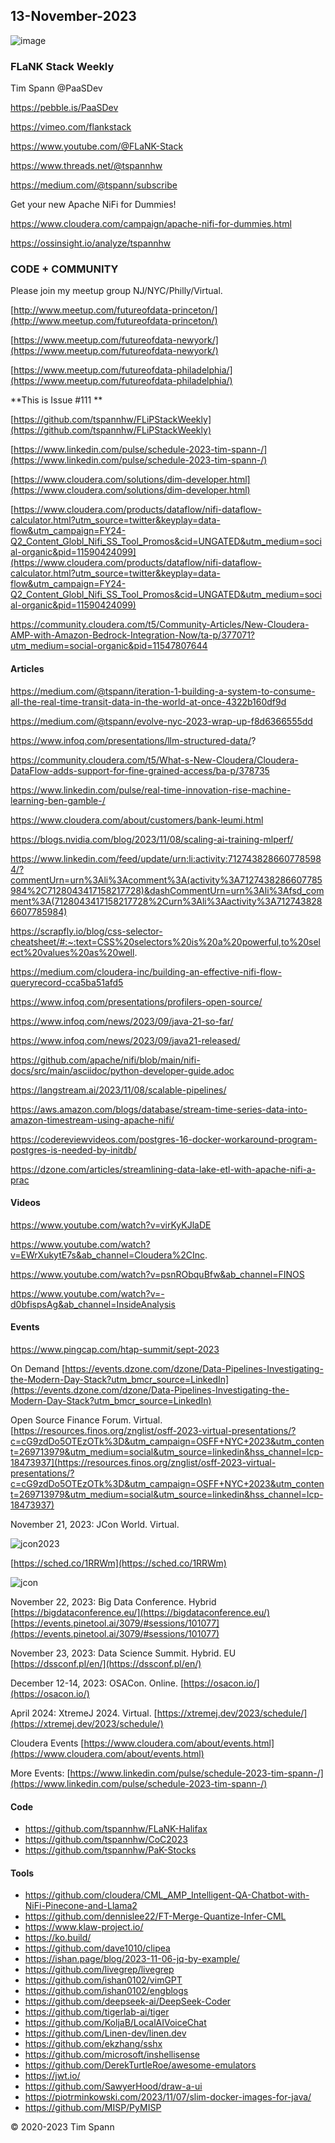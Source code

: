 ## 13-November-2023

![image](https://github.com/tspannhw/FLiPStackWeekly/assets/18673814/653bed11-b3af-4adb-917f-000668a15ed7)


### FLaNK Stack Weekly


Tim Spann @PaaSDev

https://pebble.is/PaaSDev

https://vimeo.com/flankstack

https://www.youtube.com/@FLaNK-Stack

https://www.threads.net/@tspannhw

https://medium.com/@tspann/subscribe

Get your new Apache NiFi for Dummies!

https://www.cloudera.com/campaign/apache-nifi-for-dummies.html

https://ossinsight.io/analyze/tspannhw



### CODE + COMMUNITY

Please join my meetup group NJ/NYC/Philly/Virtual. 

[http://www.meetup.com/futureofdata-princeton/](http://www.meetup.com/futureofdata-princeton/)

[https://www.meetup.com/futureofdata-newyork/](https://www.meetup.com/futureofdata-newyork/)

[https://www.meetup.com/futureofdata-philadelphia/](https://www.meetup.com/futureofdata-philadelphia/)


**This is Issue #111 **

[https://github.com/tspannhw/FLiPStackWeekly](https://github.com/tspannhw/FLiPStackWeekly)

[https://www.linkedin.com/pulse/schedule-2023-tim-spann-/](https://www.linkedin.com/pulse/schedule-2023-tim-spann-/)

[https://www.cloudera.com/solutions/dim-developer.html](https://www.cloudera.com/solutions/dim-developer.html)

[https://www.cloudera.com/products/dataflow/nifi-dataflow-calculator.html?utm_source=twitter&keyplay=data-flow&utm_campaign=FY24-Q2_Content_Globl_Nifi_SS_Tool_Promos&cid=UNGATED&utm_medium=social-organic&pid=11590424099](https://www.cloudera.com/products/dataflow/nifi-dataflow-calculator.html?utm_source=twitter&keyplay=data-flow&utm_campaign=FY24-Q2_Content_Globl_Nifi_SS_Tool_Promos&cid=UNGATED&utm_medium=social-organic&pid=11590424099)

[https://community.cloudera.com/t5/Community-Articles/New-Cloudera-AMP-with-Amazon-Bedrock-Integration-Now/ta-p/377071?utm_medium=social-organic&pid=11547807644
](https://community.cloudera.com/t5/Community-Articles/New-Cloudera-AMP-with-Amazon-Bedrock-Integration-Now/ta-p/377071?utm_medium=social-organic&pid=11547807644)


#### Articles

https://medium.com/@tspann/iteration-1-building-a-system-to-consume-all-the-real-time-transit-data-in-the-world-at-once-4322b160df9d

https://medium.com/@tspann/evolve-nyc-2023-wrap-up-f8d6366555dd

https://www.infoq.com/presentations/llm-structured-data/?

https://community.cloudera.com/t5/What-s-New-Cloudera/Cloudera-DataFlow-adds-support-for-fine-grained-access/ba-p/378735

https://www.linkedin.com/pulse/real-time-innovation-rise-machine-learning-ben-gamble-/

https://www.cloudera.com/about/customers/bank-leumi.html

https://blogs.nvidia.com/blog/2023/11/08/scaling-ai-training-mlperf/


https://www.linkedin.com/feed/update/urn:li:activity:7127438286607785984/?commentUrn=urn%3Ali%3Acomment%3A(activity%3A7127438286607785984%2C7128043417158217728)&dashCommentUrn=urn%3Ali%3Afsd_comment%3A(7128043417158217728%2Curn%3Ali%3Aactivity%3A7127438286607785984)

https://scrapfly.io/blog/css-selector-cheatsheet/#:~:text=CSS%20selectors%20is%20a%20powerful,to%20select%20values%20as%20well.

https://medium.com/cloudera-inc/building-an-effective-nifi-flow-queryrecord-cca5ba51afd5

https://www.infoq.com/presentations/profilers-open-source/

https://www.infoq.com/news/2023/09/java-21-so-far/

https://www.infoq.com/news/2023/09/java21-released/

https://github.com/apache/nifi/blob/main/nifi-docs/src/main/asciidoc/python-developer-guide.adoc

https://langstream.ai/2023/11/08/scalable-pipelines/

https://aws.amazon.com/blogs/database/stream-time-series-data-into-amazon-timestream-using-apache-nifi/

https://codereviewvideos.com/postgres-16-docker-workaround-program-postgres-is-needed-by-initdb/

 https://dzone.com/articles/streamlining-data-lake-etl-with-apache-nifi-a-prac

 

#### Videos


https://www.youtube.com/watch?v=virKyKJlaDE

https://www.youtube.com/watch?v=EWrXukytE7s&ab_channel=Cloudera%2CInc.

https://www.youtube.com/watch?v=psnRObquBfw&ab_channel=FINOS

https://www.youtube.com/watch?v=-d0bfispsAg&ab_channel=InsideAnalysis



#### Events


https://www.pingcap.com/htap-summit/sept-2023


On Demand
[https://events.dzone.com/dzone/Data-Pipelines-Investigating-the-Modern-Day-Stack?utm_bmcr_source=LinkedIn](https://events.dzone.com/dzone/Data-Pipelines-Investigating-the-Modern-Day-Stack?utm_bmcr_source=LinkedIn)

Open Source Finance Forum.  Virtual.
[https://resources.finos.org/znglist/osff-2023-virtual-presentations/?c=cG9zdDo5OTEzOTk%3D&utm_campaign=OSFF+NYC+2023&utm_content=269713979&utm_medium=social&utm_source=linkedin&hss_channel=lcp-18473937](https://resources.finos.org/znglist/osff-2023-virtual-presentations/?c=cG9zdDo5OTEzOTk%3D&utm_campaign=OSFF+NYC+2023&utm_content=269713979&utm_medium=social&utm_source=linkedin&hss_channel=lcp-18473937)

November 21, 2023: JCon World. Virtual.

![jcon2023](https://github.com/tspannhw/FLiPStackWeekly/blob/main/images/Timothy%20Spann%20-%20Continuous%20SQL%20with%20Kafka%20and%20Flink.png?raw=true)

[https://sched.co/1RRWm](https://sched.co/1RRWm)

![jcon](https://github.com/tspannhw/FLiPStackWeekly/blob/main/images/JCON_WORLD_2023_Logo.png?raw=true)


November 22, 2023: Big Data Conference.   Hybrid  
[https://bigdataconference.eu/](https://bigdataconference.eu/)
[https://events.pinetool.ai/3079/#sessions/101077](https://events.pinetool.ai/3079/#sessions/101077)

November 23, 2023:  Data Science Summit.  Hybrid. EU
[https://dssconf.pl/en/](https://dssconf.pl/en/)

December 12-14, 2023:  OSACon.   Online.
[https://osacon.io/](https://osacon.io/)

April 2024: XtremeJ 2024. Virtual.
[https://xtremej.dev/2023/schedule/](https://xtremej.dev/2023/schedule/)


Cloudera Events
[https://www.cloudera.com/about/events.html](https://www.cloudera.com/about/events.html)

More Events:
[https://www.linkedin.com/pulse/schedule-2023-tim-spann-/](https://www.linkedin.com/pulse/schedule-2023-tim-spann-/)


#### Code

* https://github.com/tspannhw/FLaNK-Halifax
* https://github.com/tspannhw/CoC2023
* https://github.com/tspannhw/PaK-Stocks

  

#### Tools

* https://github.com/cloudera/CML_AMP_Intelligent-QA-Chatbot-with-NiFi-Pinecone-and-Llama2
* https://github.com/dennislee22/FT-Merge-Quantize-Infer-CML
* https://www.klaw-project.io/
* https://ko.build/
* https://github.com/dave1010/clipea
* https://ishan.page/blog/2023-11-06-jq-by-example/
* https://github.com/livegrep/livegrep
* https://github.com/ishan0102/vimGPT
* https://github.com/ishan0102/engblogs
* https://github.com/deepseek-ai/DeepSeek-Coder
* https://github.com/tigerlab-ai/tiger
* https://github.com/KoljaB/LocalAIVoiceChat
* https://github.com/Linen-dev/linen.dev
* https://github.com/ekzhang/sshx
* https://github.com/microsoft/inshellisense
* https://github.com/DerekTurtleRoe/awesome-emulators
* https://jwt.io/
* https://github.com/SawyerHood/draw-a-ui
* https://piotrminkowski.com/2023/11/07/slim-docker-images-for-java/
* https://github.com/MISP/PyMISP



&copy; 2020-2023 Tim Spann
